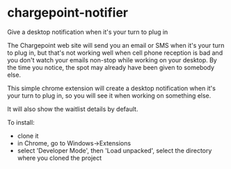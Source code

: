 # chargepoint-notifier
Give a desktop notification when it's your turn to plug in

The Chargepoint web site will send you an email or SMS when it's your turn to plug in,
but that's not working well when cell phone reception is bad and you don't watch your emails non-stop
while working on your desktop. By the time you notice, the spot may already have been given to somebody else.

This simple chrome extension will create a desktop notification when it's your turn to plug in, so you will
see it when working on something else.

It will also show the waitlist details by default.

To install:
* clone it
* in Chrome, go to Windows->Extensions
* select 'Developer Mode', then 'Load unpacked', select the directory where you cloned the project
